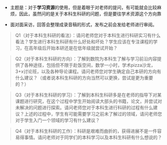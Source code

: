+ 主题是：对于**学习资源**的使用，但是着眼于对老师的提问，有可能就会比较麻烦，因此，虽然问的是关于本科生科研的问题，但是要往学术资源这个方向靠

+ 面对面采访，回答会整理成录音稿的形式，发布之前会发给老师进行审阅。

>Q1（对于本科生科研的看法）：请问老师您对于本科生进行科研实习有什么看法？学生进行本科生科研有什么好处和坏处？学生应该在专注课程的学习，在高年级后开始本研还是在低年级就尝试开始？

>Q2（对于本科生科研的方向）：了解到数院为本科生了解与学习前沿内容提供了各种途径，包括但不限于赴饭空间，数学一小时，学术pizza沙龙，3+x讨论班，以及各种导论课程。请问老师您对学生确定自己本研的方向有什么建议？（或者说本科生科研的方向当然可以更换，尝试是更为重要的？）

>Q3（对于本科生科研的学习）：了解到本科生科研多是在老师的指导下对某课题进行研究，在这个过程中学生开始阅读大部头的书籍，论文，并尝试对未解决的问题进行探索。请问老师您对于本科生进行科研的过程有什么建议？上述的过程中，学生有可能需要学习之前未了解过的领域，请问老师您对于学生入门一个领域的学习有什么建议？

>Q4（对于本科生科研的工作）：科研是艰难而曲折的，获得进展不是一件容易得事情。请问老师对于同学们的本科学习以及本科生科研有什么想说的？
